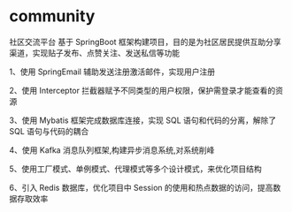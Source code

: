 # community
社区交流平台
基于 SpringBoot 框架构建项目，目的是为社区居民提供互助分享渠道，实现贴子发布、点赞关注、发送私信等功能

1、使用 SpringEmail 辅助发送注册激活邮件，实现用户注册

2、使用 Interceptor 拦截器赋予不同类型的用户权限，保护需登录才能查看的资源

3、使用 Mybatis 框架完成数据库连接，实现 SQL 语句和代码的分离，解除了 SQL 语句与代码的耦合

4、使用 Kafka 消息队列框架,构建异步消息系统,对系统削峰

5、使用工厂模式、单例模式、代理模式等多个设计模式，来优化项目结构

6、引入 Redis 数据库，优化项目中 Session 的使用和热点数据的访问，提高数据存取效率
